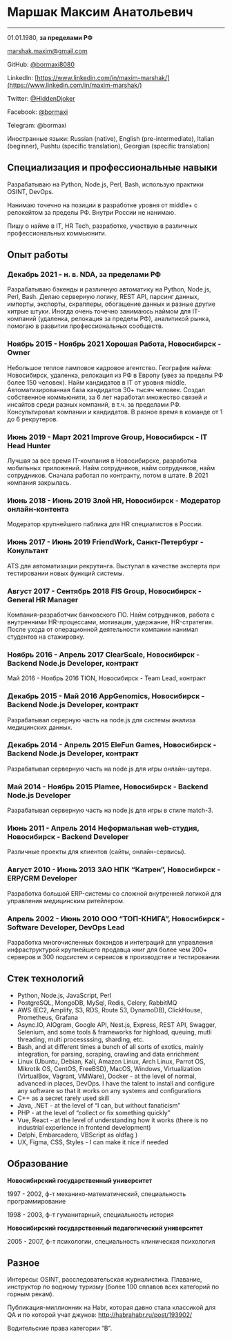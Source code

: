 # Маршак Максим Анатольевич
----
01.01.1980, **за пределами РФ**

[marshak.maxim@gmail.com](mailto:maxim.goodjob@gmail.com)

GitHub: [@bormaxi8080](https://github.com/bormaxi8080/)

LinkedIn: [https://www.linkedin.com/in/maxim-marshak/](https://www.linkedin.com/in/maxim-marshak/)

Twitter: [@HiddenDjoker](https://twitter.com/HiddenDjoker)

Facebook: [@bormaxi](https://www.facebook.com/bormaxi/)

Telegram: @bormaxi

Иностранные языки: Russian (native), English (pre-intermediate), Italian (beginner), Pushtu (specific translation), Georgian (specific translation)

## Специализация и профессиональные навыки

Разрабатываю на Python, Node.js, Perl, Bash, использую практики OSINT, DevOps.

Нанимаю точечно на позиции в разработке уровня от middle+ с релокейтом за пределы РФ. Внутри России не нанимаю.

Пишу о найме в IT, HR Tech, разработке, участвую в различных профессиональных коммьюнити.

## Опыт работы

### Декабрь 2021 - н. в. NDA, за пределами РФ

Разрабатываю бэкенды и различную автоматику на Python, Node.js, Perl, Bash. Делаю серверную логику, REST API, парсинг данных, импорты, экспорты, скрапперы, обогащение данных и разные другие хитрые штуки. Иногда очень точечно занимаюсь наймом для IT-компаний (удаленка, релокация за пределы РФ), аналитикой рынка, помогаю в развитии профессиональных сообществ.

### Ноябрь 2015 - Ноябрь 2021 Хорошая Работа, Новосибирск - Owner

Небольшое теплое ламповое кадровое агентство. География найма: Новосибирск, удаленка, релокация из РФ в Европу (увез за пределы РФ более 150 человек). Найм кандидатов в IT от уровня middle. Автоматизированная база кандидатов 30+ тысяч человек. Создал собственное коммьюнити, за 6 лет наработал множество связей и инсайтов среди разных компаний, в т.ч. за пределами РФ. Консультировал компании и кандидатов. В разное время в команде от 1 до 6 рекрутеров.  

### Июнь 2019 - Март 2021 Improve Group, Новосибирск - IT Head Hunter

Лучшая за все время IT-компания в Новосибирске, разработка мобильных приложений. Найм сотрудников, найм сотрудников, найм сотрудников. Сначала работал по контракту, потом в штате. В 2021 компания закрылась.

### Июнь 2018 - Июнь 2019 Злой HR, Новосибирск - Модератор онлайн-контента

Модератор крупнейшего паблика для HR специалистов в России.

### Июнь 2017 - Июнь 2019 FriendWork, Санкт-Петербург - Конультант

ATS для автоматизации рекрутинга. Выступал в качестве эксперта при тестировании новых функций системы.

### Август 2017 - Сентябрь 2018 FIS Group, Новосибирск - General HR Manager

Компания-разработчик банковского ПО. Найм сотрудников, работа с внутренними HR-процессами, мотивация, удержание, HR-стратегия. После ухода от операционной деятельности компании нанимал студентов на стажировку.

### Ноябрь 2016 - Апрель 2017 ClearScale, Новосибирск - Backend Node.js Developer, контракт

Май 2016 - Ноябрь 2016 TION, Новосибирск - Team Lead, контракт

### Декабрь 2015 - Май 2016 AppGenomics, Новосибирск - Backend Node.js Developer, контракт

Разрабатывал серерную часть на node.js для системы анализа медицинских данных.

### Декабрь 2014 - Апрель 2015 EleFun Games, Новосибирск - Backend Node.js Developer, контракт

Разрабатывал серверную часть на node.js для игры онлайн-шутера.

### Май 2014 - Ноябрь 2015 Plamee, Новосибирск - Backend Node.js Developer

Разрабатывал серверную часть на node.js для игры в стиле match-3.

### Июнь 2011 - Апрель 2014 Неформальная web-студия, Новосибирск - Backend Developer

Различные проекты для клиентов (сайты, онлайн-сервисы).

### Август 2010 - Июнь 2013 ЗАО НПК “Катрен”, Новосибирск - ERP/CRM Developer

Разработка большой ERP-системы со сложной внутренней логикой для управления медицинским ритейлером.

### Апрель 2002 - Июнь 2010 ООО “ТОП-КНИГА”, Новосибирск - Software Developer, DevOps Lead

Разработка многочисленных бэкэндов и интеграций для управления инфраструктурой крупнейшего продавца книг для более чем 200+ серверов и 300 подсистем и сервисов в производстве и тестировании.

## Стек технологий

- Python, Node.js, JavaScript, Perl
- PostgreSQL, MongoDB, MySql, Redis, Celery, RabbitMQ
- AWS (EC2, Amplify, S3, RDS, Route 53, DynamoDB), ClickHouse, Prometheus, Grafana
- Async.IO, AIOgram, Google API, Nest.js, Express, REST API, Swagger, Selenium, and some tools & frameworks for highload, queuing, mutli threading, multi processssing, sharding, etc.
- Bash, and at different times a bunch of all sorts of exotics, mainly integration, for parsing, scraping, crawling and data enrichment
- Linux (Ubuntu, Debian, Kali, Amazon Linux, Arch Linux, Parrot OS, Mikrotik OS, CentOS, FreeBSD), MacOS, Windows, Virtualization (VirtualBox, Vagrant, VMWare), Docker - at the level of normal, advanced in places, DevOps. I have the talent to install and configure any software so that it works on any systems and configurations
- C++ as a secret rarely used skill
- Java, .NET - at the level of “I can, but without fanaticism”
- PHP - at the level of “collect or fix something quickly”
- Vue, React - at the level of understanding how it works (there is no industrial experience in frontend development)
- Delphi, Embarcadero, VBScript as oldfag )
- UX, Figma, CSS, Styles - I can make it nice if needed

## Образование

**Новосибирский государственный университет**

1997 - 2002, ф-т механико-математический, специальность программирование

1998 - 2003, ф-т гуманитарный, специальность история  

**Новосибирский государственный педагогический университет**

2005 - 2007, ф-т психологии, специальность клиническая психология

## Разное

Интересы: OSINT, расследовательская журналистика. Плавание, инструктор по водному туризму (более 100 сплавов всех категорий по горным рекам).

Публикация-миллионник на Habr, которая давно стала классикой для QA и по которой учат джунов: http://habrahabr.ru/post/193902/

Водительские права категории “B”.